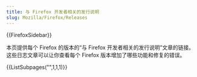 ```yaml
---
title: 与 Firefox 开发者相关的发行说明
slug: Mozilla/Firefox/Releases
---
```

{{FirefoxSidebar}}

本页提供每个 Firefox 的版本的“与 Firefox 开发者相关的发行说明”文章的链接。这些日志文章可以让你查看每个 Firefox 版本增加了哪些功能和修复的错误。

{{ListSubpages("",1,1,1)}}
